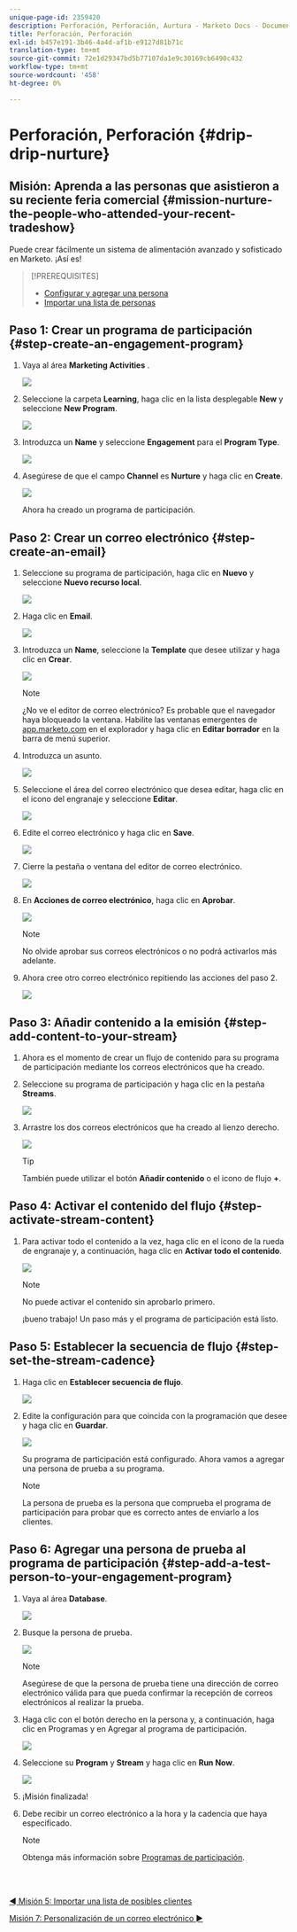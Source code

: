 ```yaml
---
unique-page-id: 2359420
description: Perforación, Perforación, Aurtura - Marketo Docs - Documentación del producto
title: Perforación, Perforación
exl-id: b457e191-3b46-4a4d-af1b-e9127d81b71c
translation-type: tm+mt
source-git-commit: 72e1d29347bd5b77107da1e9c30169cb6490c432
workflow-type: tm+mt
source-wordcount: '458'
ht-degree: 0%

---
```


# Perforación, Perforación {#drip-drip-nurture}

## Misión: Aprenda a las personas que asistieron a su reciente feria comercial {#mission-nurture-the-people-who-attended-your-recent-tradeshow}

Puede crear fácilmente un sistema de alimentación avanzado y sofisticado en Marketo. ¡Así es!

>[!PREREQUISITES]
>
>* [Configurar y agregar una persona](/help/marketo/getting-started/quick-wins/get-set-up-and-add-a-person.md)
>* [Importar una lista de personas](/help/marketo/getting-started/quick-wins/import-a-list-of-people.md)


## Paso 1: Crear un programa de participación {#step-create-an-engagement-program}

1. Vaya al área **Marketing Activities** .

   ![](assets/one-3.png)

1. Seleccione la carpeta **Learning**, haga clic en la lista desplegable **New** y seleccione **New Program**.

   ![](assets/two-4.png)

1. Introduzca un **Name** y seleccione **Engagement** para el **Program Type**.

   ![](assets/three-3.png)

1. Asegúrese de que el campo **Channel** es **Nurture** y haga clic en **Create**.

   ![](assets/four-2.png)

   Ahora ha creado un programa de participación.

## Paso 2: Crear un correo electrónico {#step-create-an-email}

1. Seleccione su programa de participación, haga clic en **Nuevo** y seleccione **Nuevo recurso local**.

   ![](assets/five-3.png)

1. Haga clic en **Email**.

   ![](assets/six-3.png)

1. Introduzca un **Name**, seleccione la **Template** que desee utilizar y haga clic en **Crear**.

   ![](assets/seven-4.png)

   >[!NOTE]
   >
   >¿No ve el editor de correo electrónico? Es probable que el navegador haya bloqueado la ventana. Habilite las ventanas emergentes de [app.marketo.com](https://app.marketo.com) en el explorador y haga clic en **Editar borrador** en la barra de menú superior.

1. Introduzca un asunto.

   ![](assets/eight-2.png)

1. Seleccione el área del correo electrónico que desea editar, haga clic en el icono del engranaje y seleccione **Editar**.

   ![](assets/nine-1.png)

1. Edite el correo electrónico y haga clic en **Save**.

   ![](assets/ten-3.png)

1. Cierre la pestaña o ventana del editor de correo electrónico.

   ![](assets/eleven-3.png)

1. En **Acciones de correo electrónico**, haga clic en **Aprobar**.

   ![](assets/twelve-2.png)

   >[!NOTE]
   >
   >No olvide aprobar sus correos electrónicos o no podrá activarlos más adelante.

1. Ahora cree otro correo electrónico repitiendo las acciones del paso 2.

   ![](assets/thirteen-2.png)

## Paso 3: Añadir contenido a la emisión {#step-add-content-to-your-stream}

1. Ahora es el momento de crear un flujo de contenido para su programa de participación mediante los correos electrónicos que ha creado.

1. Seleccione su programa de participación y haga clic en la pestaña **Streams**.

   ![](assets/fourteen-2.png)

1. Arrastre los dos correos electrónicos que ha creado al lienzo derecho.

   ![](assets/fifteen-2.png)

   >[!TIP]
   >
   >También puede utilizar el botón **Añadir contenido** o el icono de flujo **+**.

## Paso 4: Activar el contenido del flujo {#step-activate-stream-content}

1. Para activar todo el contenido a la vez, haga clic en el icono de la rueda de engranaje y, a continuación, haga clic en **Activar todo el contenido**.

   ![](assets/image2014-9-24-12-3a48-3a28.png)

   >[!NOTE]
   >
   >No puede activar el contenido sin aprobarlo primero.

   ¡bueno trabajo! Un paso más y el programa de participación está listo.

## Paso 5: Establecer la secuencia de flujo {#step-set-the-stream-cadence}

1. Haga clic en **Establecer secuencia de flujo**.

   ![](assets/seventeen.png)

1. Edite la configuración para que coincida con la programación que desee y haga clic en **Guardar**.

   ![](assets/image2014-9-24-12-3a49-3a5.png)

   Su programa de participación está configurado. Ahora vamos a agregar una persona de prueba a su programa.

   >[!NOTE]
   >
   >La persona de prueba es la persona que comprueba el programa de participación para probar que es correcto antes de enviarlo a los clientes.

## Paso 6: Agregar una persona de prueba al programa de participación {#step-add-a-test-person-to-your-engagement-program}

1. Vaya al área **Database**.

   ![](assets/nineteen-1.png)

1. Busque la persona de prueba.

   ![](assets/twenty-1.png)

   >[!NOTE]
   >
   >Asegúrese de que la persona de prueba tiene una dirección de correo electrónico válida para que pueda confirmar la recepción de correos electrónicos al realizar la prueba.

1. Haga clic con el botón derecho en la persona y, a continuación, haga clic en Programas y en Agregar al programa de participación.

   ![](assets/twenty-one.png)

1. Seleccione su **Program** y **Stream** y haga clic en **Run Now**.

   ![](assets/twenty-two.png)

1. ¡Misión finalizada!

1. Debe recibir un correo electrónico a la hora y la cadencia que haya especificado.

   >[!NOTE]
   >
   >Obtenga más información sobre [Programas de participación](/help/marketo/product-docs/email-marketing/drip-nurturing/creating-an-engagement-program/understanding-engagement-programs.md).

<br> 

[◄ Misión 5: Importar una lista de posibles clientes](/help/marketo/getting-started/quick-wins/import-a-list-of-people.md)

[Misión 7: Personalización de un correo electrónico ►](/help/marketo/getting-started/quick-wins/personalize-an-email.md)
